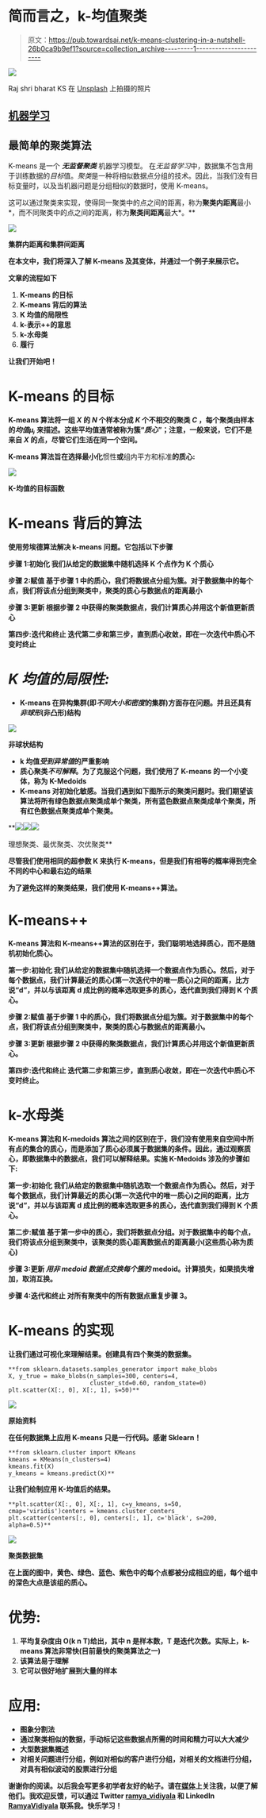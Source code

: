 # 简而言之，k-均值聚类

> 原文：<https://pub.towardsai.net/k-means-clustering-in-a-nutshell-26b0ca9b9ef1?source=collection_archive---------1----------------------->

![](img/b85ed3052cf1a4a78837a4b725ac05a8.png)

Raj shri bharat KS 在 [Unsplash](https://unsplash.com?utm_source=medium&utm_medium=referral) 上拍摄的照片

## [机器学习](https://towardsai.net/p/category/machine-learning)

## 最简单的聚类算法

K-means 是一个 ***无监督聚类*** 机器学习模型。
在*无监督学习*中，数据集不包含用于训练数据的*目标*值。*聚类*是一种将相似数据点分组的技术。因此，当我们没有目标变量时，以及当机器问题是分组相似的数据时，使用 K-means。

这可以通过聚类来实现，使得同一聚类中的点之间的距离，称为**聚类内距离**最小*，而不同聚类中的点之间的距离，称为**聚类间距离**最大*。**

**![](img/96b81325df92b2e21053dba6fcdd77c6.png)**

**集群内距离和集群间距离**

****在本文中，我们将深入了解 K-means 及其变体，并通过一个例子来展示它。****

**文章的流程如下**

1.  **K-means 的目标**
2.  **K-means 背后的算法**
3.  **K 均值的局限性**
4.  **k-表示++的意思**
5.  **k-水母类**
6.  **履行**

**让我们开始吧！**

# **K-means 的目标**

**K-means 算法将一组 *X* 的 *N* 个样本分成 *K* 个不相交的聚类 *C* ，每个聚类由样本的*均值μⱼ* 来描述。这些平均值通常被称为簇“*质心*”；注意，一般来说，它们不是来自 *X* 的点，尽管它们生活在同一个空间。**

**K-means 算法旨在选择最小化**惯性**或**组内平方和标准**的质心:**

**![](img/7eb52e9aa1e1b003ec9b70af4ff2578a.png)**

**K-均值的目标函数**

# **K-means 背后的算法**

**使用劳埃德算法解决 k-means 问题。它包括以下步骤**

****步骤 1:初始化**
我们从给定的数据集中随机选择 K 个点作为 K 个质心**

****步骤 2:赋值**
基于步骤 1 中的质心，我们将数据点分组为簇。对于数据集中的每个点，我们将该点分组到聚类中，聚类的质心与数据点的距离最小**

****步骤 3:更新**
根据步骤 2 中获得的聚类数据点，我们计算质心并用这个新值更新质心**

****第四步:迭代和终止** 迭代第二步和第三步，直到质心收敛，即在一次迭代中质心不变时终止**

# ***K 均值的局限性:***

*   **K-means 在异构集群(即*不同大小和密度*的集群)方面存在问题。并且还具有*非球形*(非凸形)结构**

**![](img/237b206dcc2fad5c8e88e43ecb362265.png)**

**非球状结构**

*   **k 均值*受到异常值*的严重影响**
*   **质心聚类*不可解释*。为了克服这个问题，我们使用了 K-means 的一个小变体，称为 **K-Medoids****
*   **K-means 对初始化敏感。当我们遇到如下图所示的聚类问题时。我们期望该算法将所有绿色数据点聚类成单个聚类，所有蓝色数据点聚类成单个聚类，所有红色数据点聚类成单个聚类。**

**![](img/2946e864178cfe9fe0ea869393523979.png)****![](img/0898a7286da544e4d6bf33b4608645e8.png)****![](img/b1adade1ec3e8481776a9cf1b24f028e.png)

理想聚类、最优聚类、次优聚类** 

**尽管我们使用相同的超参数 K 来执行 K-means，但是我们有相等的概率得到完全不同的中心和最右边的结果**

**为了避免这样的聚类结果，我们使用 K-means++算法。**

# ****K-means++****

**K-means 算法和 K-means++算法的区别在于，我们聪明地选择质心，而不是随机初始化质心。**

****第一步:初始化**
我们从给定的数据集中随机选择一个数据点作为质心。然后，对于每个数据点，我们计算最近的质心(第一次迭代中的唯一质心)之间的距离，比方说“d”，并以与该距离 d 成比例的概率选取更多的质心，迭代直到我们得到 K 个质心。**

****步骤 2:赋值**
基于步骤 1 中的质心，我们将数据点分组为簇。对于数据集中的每个点，我们将该点分组到聚类中，聚类的质心与数据点的距离最小。**

****步骤 3:更新**
根据步骤 2 中获得的聚类数据点，我们计算质心并用这个新值更新质心。**

****第四步:迭代和终止** 迭代第二步和第三步，直到质心收敛，即在一次迭代中质心不变时终止。**

# **k-水母类**

**K-means 算法和 K-medoids 算法之间的区别在于，我们没有使用来自空间中所有点的集合的质心，而是添加了质心必须属于数据集的条件。因此，通过观察质心，即数据集中的数据点，我们可以解释结果。实施 K-Medoids 涉及的步骤如下:**

****第一步:初始化**
我们从给定的数据集中随机选取一个数据点作为质心。然后，对于每个数据点，我们计算最近的质心(第一次迭代中的唯一质心)之间的距离，比方说“d”，并以与该距离 d 成比例的概率选取更多的质心，迭代直到我们得到 K 个质心。**

****第二步:赋值**
基于第一步中的质心，我们将数据点分组。对于数据集中的每个点，我们将该点分组到聚类中，该聚类的质心距离数据点的距离最小(这些质心称为**质心**)**

****步骤 3:更新** *用非 medoid 数据点交换每个簇的* medoid。计算损失，如果损失增加，取消互换。**

****步骤 4:迭代和终止** 对所有聚类中的所有数据点重复步骤 3。**

# **K-means 的实现**

**让我们通过可视化来理解结果。创建具有四个聚类的数据集。**

```
**from sklearn.datasets.samples_generator import make_blobs
X, y_true = make_blobs(n_samples=300, centers=4,
                       cluster_std=0.60, random_state=0)
plt.scatter(X[:, 0], X[:, 1], s=50)**
```

**![](img/68f16168b6325a5d91ae5b995067a3ed.png)**

**原始资料**

**在任何数据集上应用 K-means 只是一行代码。感谢 Sklearn！**

```
**from sklearn.cluster import KMeans
kmeans = KMeans(n_clusters=4)
kmeans.fit(X)
y_kmeans = kmeans.predict(X)**
```

**让我们绘制应用 K-均值后的结果。**

```
**plt.scatter(X[:, 0], X[:, 1], c=y_kmeans, s=50, cmap='viridis')centers = kmeans.cluster_centers_
plt.scatter(centers[:, 0], centers[:, 1], c='black', s=200, alpha=0.5)**
```

**![](img/3047704c44b3234253113ed266c59694.png)**

**聚类数据集**

**在上面的图中，黄色、绿色、蓝色、紫色中的每个点都被分成相应的组，每个组中的深色大点是该组的质心。**

# **优势:**

1.  **平均复杂度由 O(k n T)给出，其中 n 是样本数，T 是迭代次数。实际上，k-means 算法非常快(目前最快的聚类算法之一)**
2.  **该算法易于理解**
3.  **它可以很好地扩展到大量的样本**

# **应用:**

*   **图象分割法**
*   **通过聚类相似的数据，手动标记这些数据点所需的时间和精力可以大大减少**
*   **大型数据集概述**
*   **对相关问题进行分组，例如对相似的客户进行分组，对相关的文档进行分组，对具有相似波动的股票进行分组**

**谢谢你的阅读。以后我会写更多初学者友好的帖子。请在[媒体](https://medium.com/@ramyavidiyala)上关注我，以便了解他们。我欢迎反馈，可以通过 Twitter [ramya_vidiyala](https://twitter.com/ramya_vidiyala) 和 LinkedIn [RamyaVidiyala](https://www.linkedin.com/in/ramya-vidiyala-308ba6139/) 联系我。快乐学习！**